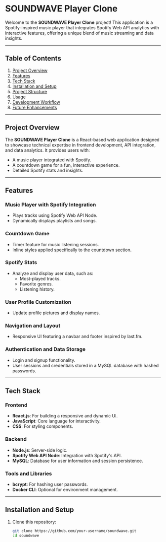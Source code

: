 # SOUNDWAVE Player Clone  

Welcome to the **SOUNDWAVE Player Clone** project! This application is a Spotify-inspired music player that integrates Spotify Web API analytics with interactive features, offering a unique blend of music streaming and data insights.  

---

## Table of Contents  

1. [Project Overview](#project-overview)  
2. [Features](#features)  
3. [Tech Stack](#tech-stack)  
4. [Installation and Setup](#installation-and-setup)  
5. [Project Structure](#project-structure)  
6. [Usage](#usage)  
7. [Development Workflow](#development-workflow)  
8. [Future Enhancements](#future-enhancements)  

---

## Project Overview  

The **SOUNDWAVE Player Clone** is a React-based web application designed to showcase technical expertise in frontend development, API integration, and data analytics. It provides users with:  

- A music player integrated with Spotify.  
- A countdown game for a fun, interactive experience.  
- Detailed Spotify stats and insights.  

---

## Features  

### **Music Player with Spotify Integration**  
- Plays tracks using Spotify Web API Node.  
- Dynamically displays playlists and songs.  

### **Countdown Game**  
- Timer feature for music listening sessions.  
- Inline styles applied specifically to the countdown section.  

### **Spotify Stats**  
- Analyze and display user data, such as:  
  - Most-played tracks.  
  - Favorite genres.  
  - Listening history.  

### **User Profile Customization**  
- Update profile pictures and display names.  

### **Navigation and Layout**  
- Responsive UI featuring a navbar and footer inspired by last.fm.  

### **Authentication and Data Storage**  
- Login and signup functionality.  
- User sessions and credentials stored in a MySQL database with hashed passwords.  

---

## Tech Stack  

### **Frontend**  
- **React.js**: For building a responsive and dynamic UI.  
- **JavaScript**: Core language for interactivity.  
- **CSS**: For styling components.  

### **Backend**  
- **Node.js**: Server-side logic.  
- **Spotify Web API Node**: Integration with Spotify's API.  
- **MySQL**: Database for user information and session persistence.  

### **Tools and Libraries**  
- **bcrypt**: For hashing user passwords.  
- **Docker CLI**: Optional for environment management.  

---

## Installation and Setup  

1. Clone this repository:  
   ```bash
   git clone https://github.com/your-username/soundwave.git  
   cd soundwave  
